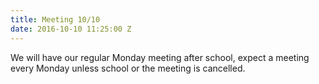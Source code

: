 ```yaml
---
title: Meeting 10/10
date: 2016-10-10 11:25:00 Z
---
```


We will have our regular Monday meeting after school, expect a meeting every Monday unless school or the meeting is cancelled.